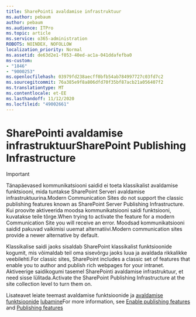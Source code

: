 ```yaml
---
title: SharePointi avaldamise infrastruktuur
ms.author: pebaum
author: pebaum
ms.audience: ITPro
ms.topic: article
ms.service: o365-administration
ROBOTS: NOINDEX, NOFOLLOW
localization_priority: Normal
ms.assetid: de63d2e1-f053-40ed-ac1a-041ddafefba0
ms-custom:
- "1846"
- "9000253"
ms.openlocfilehash: 03979fd238aecff0bfb54ab784997727c03fd7c2
ms.sourcegitcommit: 76a385e9f8a806dfd70f35bf87acb21a056407f2
ms.translationtype: MT
ms.contentlocale: et-EE
ms.lasthandoff: 11/12/2020
ms.locfileid: "49002661"
---
```

# <a name="sharepoint-publishing-infrastructure"></a><span data-ttu-id="9d729-102">SharePointi avaldamise infrastruktuur</span><span class="sxs-lookup"><span data-stu-id="9d729-102">SharePoint Publishing Infrastructure</span></span>

> [!IMPORTANT]
> <span data-ttu-id="9d729-103">Tänapäevased kommunikatsiooni saidid ei toeta klassikalist avaldamise funktsiooni, mida tuntakse SharePoint Serveri avaldamise infrastruktuurina.</span><span class="sxs-lookup"><span data-stu-id="9d729-103">Modern Communication Sites do not support the classic publishing features known as SharePoint Server Publishing Infrastructure.</span></span> <span data-ttu-id="9d729-104">Kui proovite aktiveerida moodsa kommunikatsiooni saidi funktsiooni, kuvatakse teile tõrge.</span><span class="sxs-lookup"><span data-stu-id="9d729-104">When trying to activate the feature for a modern Communication Site you will receive an error.</span></span> <span data-ttu-id="9d729-105">Moodsad kommunikatsiooni saidid pakuvad vaikimisi uuemat alternatiivi.</span><span class="sxs-lookup"><span data-stu-id="9d729-105">Modern communication sites provide a newer alternative by default.</span></span>

<span data-ttu-id="9d729-106">Klassikalise saidi jaoks sisaldab SharePoint klassikalist funktsioonide kogumit, mis võimaldab teil oma sisevõrgu jaoks luua ja avaldada rikkalikke veebilehti.</span><span class="sxs-lookup"><span data-stu-id="9d729-106">For classic sites, SharePoint includes a classic set of features that enable you to author and publish rich webpages for your intranet.</span></span> <span data-ttu-id="9d729-107">Aktiveerige saidikogumi tasemel SharePointi avaldamise infrastruktuur, et need sisse lülitada.</span><span class="sxs-lookup"><span data-stu-id="9d729-107">Activate the SharePoint Publishing Infrastructure at the site collection level to turn them on.</span></span>

<span data-ttu-id="9d729-108">Lisateavet leiate teemast avaldamise funktsioonide ja [avaldamise funktsioonide](https://support.office.com/article/Features-enabled-in-a-SharePoint-Online-publishing-site-3AB3810C-3C2C-4361-9D0E-0CBE666EA0B0?wt.mc_id=O365_Portal_MMaven#__toc336865553) [lubamine](https://support.office.com/article/Enable-publishing-features-479677A6-8B33-4AC7-907D-071C1C7E4518)</span><span class="sxs-lookup"><span data-stu-id="9d729-108">For more information, see [Enable publishing features](https://support.office.com/article/Enable-publishing-features-479677A6-8B33-4AC7-907D-071C1C7E4518) and [Publishing features](https://support.office.com/article/Features-enabled-in-a-SharePoint-Online-publishing-site-3AB3810C-3C2C-4361-9D0E-0CBE666EA0B0?wt.mc_id=O365_Portal_MMaven#__toc336865553)</span></span>
